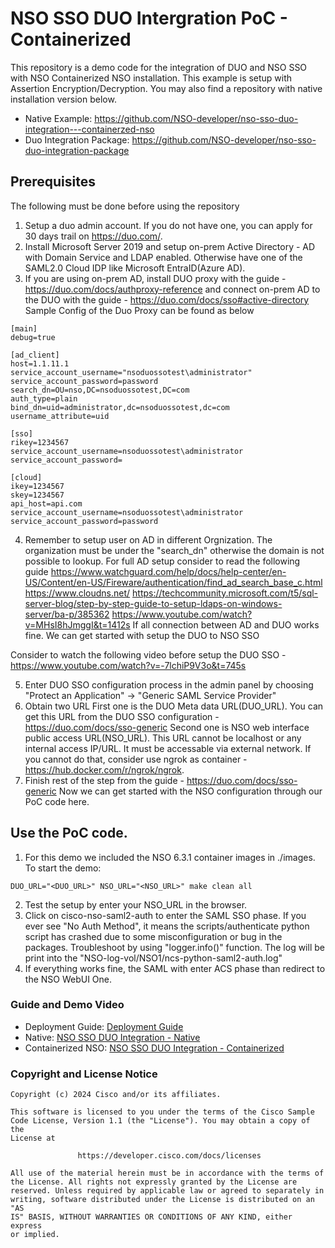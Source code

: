 # NSO SSO DUO Intergration PoC - Containerized
This repository is a demo code for the integration of DUO and NSO SSO with NSO Containerized NSO installation. This example is setup with Assertion Encryption/Decryption. You may also find a repository with native installation version below.
* Native Example: https://github.com/NSO-developer/nso-sso-duo-integration---containerzed-nso 
* Duo Integration Package: https://github.com/NSO-developer/nso-sso-duo-integration-package 

## Prerequisites
The following must be done before using the repository  
1. Setup a duo admin account. If you do not have one, you can apply for 30 days trail on https://duo.com/. 
2. Install Microsoft Server 2019 and setup on-prem Active Directory - AD with Domain Service and LDAP enabled. Otherwise have one of the SAML2.0 Cloud IDP like Microsoft EntraID(Azure AD).
3. If you are using on-prem AD, install DUO proxy with the guide - https://duo.com/docs/authproxy-reference and connect on-prem AD to the DUO with the guide - https://duo.com/docs/sso#active-directory
Sample Config of the Duo Proxy can be found as below  
```
[main]
debug=true

[ad_client]
host=1.1.11.1
service_account_username="nsoduossotest\administrator"
service_account_password=password
search_dn=OU=nso,DC=nsoduossotest,DC=com
auth_type=plain
bind_dn=uid=administrator,dc=nsoduossotest,dc=com
username_attribute=uid

[sso]
rikey=1234567
service_account_username=nsoduossotest\administrator
service_account_password=

[cloud]
ikey=1234567
skey=1234567
api_host=api.com
service_account_username=nsoduossotest\administrator
service_account_password=password
```
4. Remember to setup user on AD in different Orgnization. The organization must be under the "search_dn" otherwise the domain is not possible to lookup.
For full AD setup consider to read the following guide
https://www.watchguard.com/help/docs/help-center/en-US/Content/en-US/Fireware/authentication/find_ad_search_base_c.html
https://www.cloudns.net/
https://techcommunity.microsoft.com/t5/sql-server-blog/step-by-step-guide-to-setup-ldaps-on-windows-server/ba-p/385362
https://www.youtube.com/watch?v=MHsI8hJmggI&t=1412s
If all connection between AD and DUO works fine. We can get started with setup the DUO to NSO SSO  

Consider to watch the following video before setup the DUO SSO - https://www.youtube.com/watch?v=-7lchiP9V3o&t=745s  

5. Enter DUO SSO configuration process in the admin panel by choosing "Protect an Application" -> "Generic SAML Service Provider" 
6. Obtain two URL 
First one is the DUO Meta data URL(DUO_URL). You can get this URL from the DUO SSO configuration - https://duo.com/docs/sso-generic
Second one is NSO web interface public access URL(NSO_URL). This URL cannot be localhost or any internal access IP/URL. It must be accessable via external network. If you cannot do that, consider use ngrok as container - https://hub.docker.com/r/ngrok/ngrok.
7. Finish rest of the step from the guide  - https://duo.com/docs/sso-generic
Now we can get started with the NSO configuration through our PoC code here.  


## Use the PoC code.
1. For this demo we included the NSO 6.3.1 container images in ./images. To start the demo:
```
DUO_URL="<DUO_URL>" NSO_URL="<NSO_URL>" make clean all
```
2. Test the setup by enter your NSO_URL in the browser.
3. Click on cisco-nso-saml2-auth to enter the SAML SSO phase.
If you ever see "No Auth Method", it means the scripts/authenticate python script has crashed due to some misconfiguration or bug in the packages. Troubleshoot by using "logger.info()" function. The log will be print into the "NSO-log-vol/NSO1/ncs-python-saml2-auth.log"  
4. If everything works fine, the SAML with enter ACS phase than redirect to the NSO WebUI One. 

### Guide and Demo Video
* Deployment Guide: [Deployment Guide](https://github.com/NSO-developer/nso-sso-duo-integration---containerzed-nso/blob/main/extra/doc/DUO%20Deployment%20Guide.pdf)
* Native: [NSO SSO DUO Integration - Native](https://youtu.be/V-BlBHqbHPw)
* Containerized NSO:  [NSO SSO DUO Integration - Containerized](https://youtu.be/oZaoPolIBWA)


### Copyright and License Notice
``` 
Copyright (c) 2024 Cisco and/or its affiliates.

This software is licensed to you under the terms of the Cisco Sample
Code License, Version 1.1 (the "License"). You may obtain a copy of the
License at

               https://developer.cisco.com/docs/licenses

All use of the material herein must be in accordance with the terms of
the License. All rights not expressly granted by the License are
reserved. Unless required by applicable law or agreed to separately in
writing, software distributed under the License is distributed on an "AS
IS" BASIS, WITHOUT WARRANTIES OR CONDITIONS OF ANY KIND, either express
or implied.
``` 